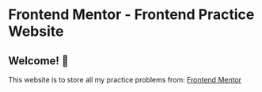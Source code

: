 # Frontend Mentor - Frontend Practice Website

## Welcome! 👋

This website is to store all my practice problems from:
[Frontend Mentor](https://www.frontendmentor.io)
